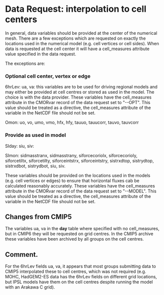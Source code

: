 <h1 class="title">Data Request: interpolation to cell centers</h1>

<div id="cog_post_body">
    <div id="cog_post_body">
        <p>
	In general, data variables should be provided at the center of the numerical mesh. There are a few exceptions which are requested on exactly the locations used in the numerical model (e.g. cell vertices or cell sides). When data is requested at the cell center it will have a cell_measures attribute value specified in the data request.</p>
<p>
	The exceptions are:</p>
<h3>
	Optional cell center, vertex or edge</h3>
<p>
	6hrLev: ua, va: this variables are to be used for driving regional models and may either be provided at cell centres or stored as used in the model. The choice is with the data provider. These variables have the cell_measures attribute in the CMORvar record of the data request set to &quot;--OPT&quot;. This value should be treated as a directive, the cell_measures attribute of the variable in the NetCDF file should not be set.</p>
<p>
	Omon: uo, vo, umo, vmo, hfx, hfy, tauuo, tauucorr, tauvo, tauvcorr</p>
<h3>
	Provide as used in model</h3>
<p>
	SIday: siu, siv:</p>
<p>
	SImon: sidmasstranx, sidmasstrany, siforcecoriolx, siforcecorioly, siforcetiltx, siforcetilty, siforceintstrx, siforceintstry, sistrxdtop, sistrydtop, sistrxdbot, sistrydbot, siu, siv.</p>
<p>
	These variables should be provided on the locations used in the models (e.g. cell vertices or edges) to ensure that horizontal fluxes cab be calculated reasonably accurately. These variables have the cell_measures attribute in the CMORvar record of the data request set to &quot;--MODEL&quot;. This value should be treated as a directive, the cell_measures attribute of the variable in the NetCDF file should not be set.</p>
<h2>
	Changes from CMIP5</h2>
<p>
	The variables ua, va in the <strong>day</strong> table where specified with no cell_measures, but in CMIP6 they will be requested on grid centres. In the CMIP5 archive these variables have been archived by all groups on the cell centres.</p>
<h2>
	Comment.</h2>
<p>
	For the 6hrLev fields ua, va, it appears that most groups submitting data to CMIP5 interpolated these to cell centres, which was not required (e.g. MOHC, HadGEM2-ES data has the 6hrLev fields on different grid locations, but IPSL models have them on the cell centres despite running the model with an Arakawa C grid).</p>
</div> <!--// end div id=cog_post_body //-->
